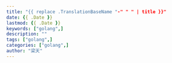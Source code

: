 ```yaml
---
title: "{{ replace .TranslationBaseName "-" " " | title }}"
date: {{ .Date }}
lastmod: {{ .Date }}
keywords: ["golang",]
description: ""
tags: ["golang",]
categories: ["golang",]
author: "梁天"
---
```


<!--more-->
